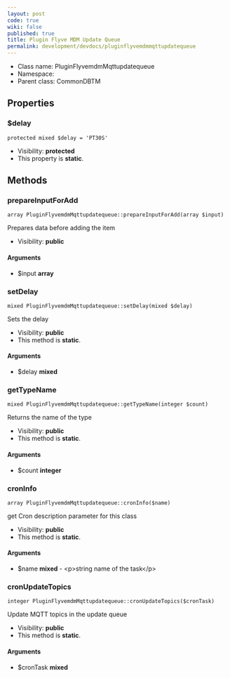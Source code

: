 ```yaml
---
layout: post
code: true
wiki: false
published: true
title: Plugin Flyve MDM Update Queue
permalink: development/devdocs/pluginflyvemdmmqttupdatequeue
---
```


* Class name: PluginFlyvemdmMqttupdatequeue
* Namespace: 
* Parent class: CommonDBTM





Properties
----------


### $delay

    protected mixed $delay = 'PT30S'





* Visibility: **protected**
* This property is **static**.


Methods
-------


### prepareInputForAdd

    array PluginFlyvemdmMqttupdatequeue::prepareInputForAdd(array $input)

Prepares data before adding the item



* Visibility: **public**


#### Arguments
* $input **array**



### setDelay

    mixed PluginFlyvemdmMqttupdatequeue::setDelay(mixed $delay)

Sets the delay



* Visibility: **public**
* This method is **static**.


#### Arguments
* $delay **mixed**



### getTypeName

    mixed PluginFlyvemdmMqttupdatequeue::getTypeName(integer $count)

Returns the name of the type



* Visibility: **public**
* This method is **static**.


#### Arguments
* $count **integer**



### cronInfo

    array PluginFlyvemdmMqttupdatequeue::cronInfo($name)

get Cron description parameter for this class



* Visibility: **public**
* This method is **static**.


#### Arguments
* $name **mixed** - &lt;p&gt;string name of the task&lt;/p&gt;



### cronUpdateTopics

    integer PluginFlyvemdmMqttupdatequeue::cronUpdateTopics($cronTask)

Update MQTT topics in the update queue



* Visibility: **public**
* This method is **static**.


#### Arguments
* $cronTask **mixed**


